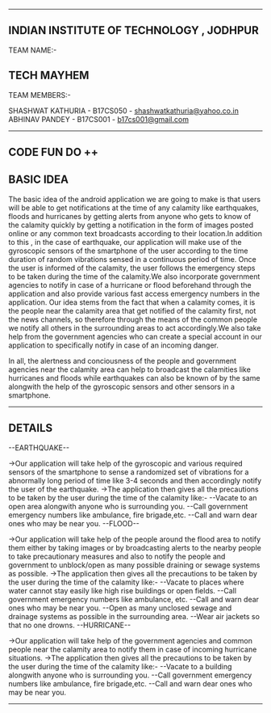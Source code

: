 -------------------------------------------------------------------------
INDIAN INSTITUTE OF TECHNOLOGY , JODHPUR
-------------------------------------------------------------------------
TEAM NAME:-

TECH MAYHEM
-------------------------------------------------------------------------
TEAM MEMBERS:-

SHASHWAT KATHURIA - B17CS050 - shashwatkathuria@yahoo.co.in	
ABHINAV PANDEY    - B17CS001 - b17cs001@gmail.com

-------------------------------------------------------------------------
CODE FUN DO ++
-------------------------------------------------------------------------
BASIC IDEA
-------------------------------------------------------------------------

The basic idea of the android application we are going to make is that 
users will be able to get notifications at the time of any calamity like
earthquakes, floods and hurricanes by getting alerts from anyone who gets
to know of the calamity quickly by getting a notification in the form of
images posted online or any common text broadcasts according to their 
location.In addition to this , in the case of earthquake, our application
will make use of the gyroscopic sensors of the smartphone of the user according
to the time duration of random vibrations sensed in a continuous period of time.
Once the user is informed of the calamity, the user follows the emergency steps to be 
taken during the time of the calamity.We also incorporate government agencies 
to notify in case of a hurricane or flood beforehand through the application 
and also provide various fast access emergency numbers in the application.
Our idea stems from the fact that when a calamity comes, it is the people near 
the calamity area that get notified of the calamity first, not the news channels, so 
therefore through the means of the common people we notify all others in the 
surrounding areas to act accordingly.We also take help from the government 
agencies who can create a special account in our application to specifically
notify in case of an incoming danger.    

In all, the alertness and conciousness of the people and government agencies 
near the calamity area can help to broadcast the calamities like hurricanes and
floods while earthquakes can also be known of by the same alongwith the help of the 
gyroscopic sensors and other sensors in a smartphone.
   
----------------------------------------------------------------------------------
DETAILS
----------------------------------------------------------------------------------

--EARTHQUAKE--

  ->Our application will take help of the gyroscopic and various required sensors of the
    smartphone to sense a randomized set of vibrations for a abnormally long period of time like
    3-4 seconds and then accordingly notify the user of the earthquake.
  ->The application then gives all the precautions to be taken by the user during the time of the 
    calamity like:-
            --Vacate to an open area alongwith anyone who is surrounding you.
            --Call government emergency numbers like ambulance, fire brigade,etc.
            --Call and warn dear ones who may be near you.
--FLOOD--

  ->Our application will take help of the people around the flood area to notify them either by taking 
    images or by broadcasting alerts to the nearby people to take precautionary measures and also to 
    notify the people and government to unblock/open as many possible draining or sewage systems as 
    possible.
  ->The application then gives all the precautions to be taken by the user during the time of the 
    calamity like:- 
            --Vacate to places where water cannot stay easily like high rise buildings or open fields. 
            --Call government emergency numbers like ambulance, etc.
            --Call and warn dear ones who may be near you.
            --Open as many unclosed sewage and drainage systems as possible in the surrounding area.
            --Wear air jackets so that no one drowns.
--HURRICANE--

  ->Our application will take help of the government agencies and common people near the calamity area 
    to notify them in case of incoming hurricane situations.
  ->The application then gives all the precautions to be taken by the user during the time of the 
    calamity like:-
            --Vacate to a building alongwith anyone who is surrounding you.
            --Call government emergency numbers like ambulance, fire brigade,etc.
            --Call and warn dear ones who may be near you.
            
------------------------------------------------------------------------------------------------------------

